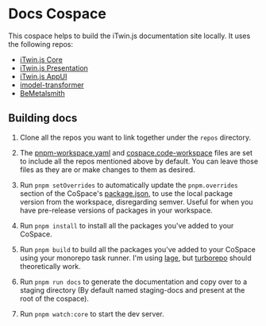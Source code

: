 # Docs Cospace

This cospace helps to build the iTwin.js documentation site locally. It uses the following repos:
- [iTwin.js Core](https://github.com/iTwin/itwinjs-core)
- [iTwin.js Presentation](https://github.com/iTwin/presentation)
- [iTwin.js AppUI](https://github.com/iTwin/appui)
- [imodel-transformer](https://github.com/iTwin/imodel-transformer)
- [BeMetalsmith](https://dev.azure.com/bentleycs/iModelTechnologies/_git/BeMetalsmith)


## Building docs

1. Clone all the repos you want to link together under the `repos` directory.

1. The [pnpm-workspace.yaml](pnpm-workspace.yaml) and [cospace.code-workspace](cospace.code-workspace) files are set to include all the repos mentioned above by default. You can leave those files as they are or make changes to them as desired.

1. Run `pnpm setOverrides` to automatically update the `pnpm.overrides` section of the CoSpace's [package.json](package.json), to use the local package version from the workspace, disregarding semver. Useful for when you have pre-release versions of packages in your workspace.

1. Run `pnpm install` to install all the packages you've added to your CoSpace.

1. Run `pnpm build` to build all the packages you've added to your CoSpace using your monorepo task runner. I'm using [lage](https://microsoft.github.io/lage/), but [turborepo](https://turborepo.org/docs) should theoretically work.

1. Run `pnpm run docs` to generate the documentation and copy over to a staging directory (By default named staging-docs and present at the root of the cospace).

1. Run `pnpm watch:core` to start the dev server.
